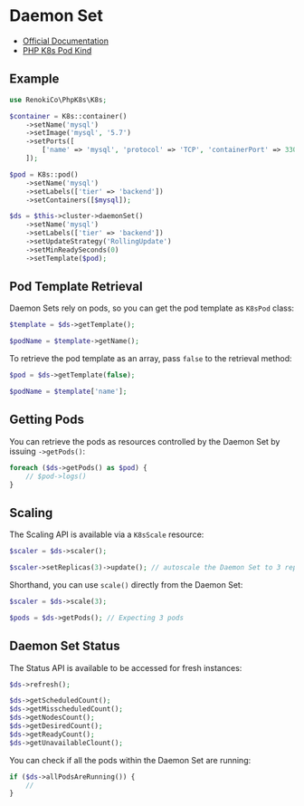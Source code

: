 # Daemon Set

- [Official Documentation](https://kubernetes.io/docs/concepts/workloads/controllers/daemonset/)
- [PHP K8s Pod Kind](Pod.md)

## Example

```php
use RenokiCo\PhpK8s\K8s;

$container = K8s::container()
    ->setName('mysql')
    ->setImage('mysql', '5.7')
    ->setPorts([
        ['name' => 'mysql', 'protocol' => 'TCP', 'containerPort' => 3306],
    ]);

$pod = K8s::pod()
    ->setName('mysql')
    ->setLabels(['tier' => 'backend'])
    ->setContainers([$mysql]);

$ds = $this->cluster->daemonSet()
    ->setName('mysql')
    ->setLabels(['tier' => 'backend'])
    ->setUpdateStrategy('RollingUpdate')
    ->setMinReadySeconds(0)
    ->setTemplate($pod);
```

## Pod Template Retrieval

Daemon Sets rely on pods, so you can get the pod template as `K8sPod` class:

```php
$template = $ds->getTemplate();

$podName = $template->getName();
```

To retrieve the pod template as an array, pass `false` to the retrieval method:

```php
$pod = $ds->getTemplate(false);

$podName = $template['name'];
```

## Getting Pods

You can retrieve the pods as resources controlled by the Daemon Set by issuing `->getPods()`:

```php
foreach ($ds->getPods() as $pod) {
    // $pod->logs()
}
```

## Scaling

The Scaling API is available via a `K8sScale` resource:

```php
$scaler = $ds->scaler();

$scaler->setReplicas(3)->update(); // autoscale the Daemon Set to 3 replicas
```

Shorthand, you can use `scale()` directly from the Daemon Set:

```php
$scaler = $ds->scale(3);

$pods = $ds->getPods(); // Expecting 3 pods
```

## Daemon Set Status

The Status API is available to be accessed for fresh instances:

```php
$ds->refresh();

$ds->getScheduledCount();
$ds->getMisscheduledCount();
$ds->getNodesCount();
$ds->getDesiredCount();
$ds->getReadyCount();
$ds->getUnavailableClount();
```

You can check if all the pods within the Daemon Set are running:

```php
if ($ds->allPodsAreRunning()) {
    //
}
```
